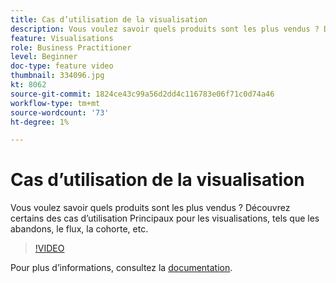 ```yaml
---
title: Cas d’utilisation de la visualisation
description: Vous voulez savoir quels produits sont les plus vendus ? Découvrez certains des cas d’utilisation Principaux pour les visualisations, tels que les abandons, le flux, la cohorte, etc.
feature: Visualisations
role: Business Practitioner
level: Beginner
doc-type: feature video
thumbnail: 334096.jpg
kt: 8062
source-git-commit: 1824ce43c99a56d2dd4c116783e06f71c0d74a46
workflow-type: tm+mt
source-wordcount: '73'
ht-degree: 1%

---
```



# Cas d’utilisation de la visualisation

Vous voulez savoir quels produits sont les plus vendus ? Découvrez certains des cas d’utilisation Principaux pour les visualisations, tels que les abandons, le flux, la cohorte, etc.

>[!VIDEO](https://video.tv.adobe.com/v/334096/?quality=12&learn=on)

Pour plus d’informations, consultez la [documentation](https://experienceleague.adobe.com/docs/data-workbench/using/dashboard/visualizations/visualization-types/c-visualization-types.html?lang=en).

